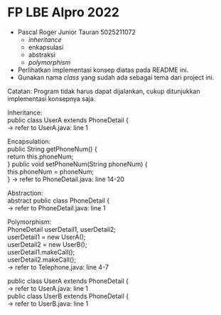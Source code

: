 # FP LBE Alpro 2022

- Pascal Roger Junior Tauran 5025211072
  - *inheritance*
  - enkapsulasi
  - abstraksi
  - *polymorphism*
- Perlihatkan implementasi konsep diatas pada README ini.
- Gunakan nama *class* yang sudah ada sebagai tema dari project ini.

Catatan: Program tidak harus dapat dijalankan, cukup ditunjukkan implementasi konsepnya saja.

Inheritance:<br/>
  public class UserA extends PhoneDetail {<br/>
  -> refer to UserA.java: line 1<br/>

Encapsulation:<br/>
    public String getPhoneNum() {<br/>
        return this.phoneNum;<br/>
    }
    public void setPhoneNum(String phoneNum) {<br/>
        this.phoneNum = phoneNum;<br/>
    } 
   -> refer to PhoneDetail.java: line 14-20<br/>
    
 Abstraction:<br/>
  abstract public class PhoneDetail {<br/>
  -> refer to PhoneDetail.java: line 1<br/>
 
Polymorphism:<br/>
  PhoneDetail userDetail1, userDetail2;<br/>
          userDetail1 = new UserA();<br/>
          userDetail2 = new UserB();<br/>
          userDetail1.makeCall();<br/>
          userDetail2.makeCall();<br/>
  -> refer to Telephone.java: line 4-7<br/>
        
  public class UserA extends PhoneDetail {<br/>
  -> refer to UserA.java: line 1<br/>
  public class UserB extends PhoneDetail {<br/>
  -> refer to UserB.java: line 1<br/>
